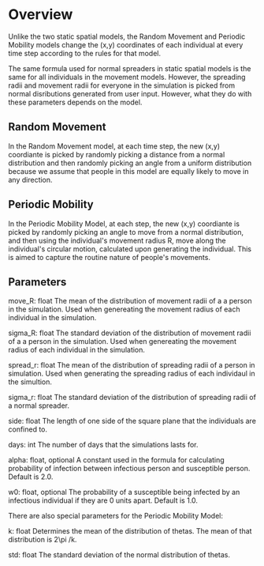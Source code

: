 # Overview

Unlike the two static spatial models, the Random Movement and Periodic Mobility models change the (x,y) coordinates of each individual at every time step according to the rules for that model. 

The same formula used for normal spreaders in static spatial models is the same for all individuals in the movement models. However, the spreading radii and movement radii for everyone in the simulation is picked from normal disributions generated from user input. However, what they do with these parameters depends on the model.

## Random Movement

In the Random Movement model, at each time step, the new (x,y) coordiante is picked by randomly picking a distance from a normal distribution and then randomly picking an angle from a uniform distribution because we assume that people in this model are equally likely to move in any direction. 

## Periodic Mobility

In the Periodic Mobility Model, at each step, the new (x,y) coordiante is picked by randomly picking an angle to move from a normal distribution, and then using the individual's movement radius R, move along the individual's circular motion, calculated upon generating the individual. This is aimed to capture the routine nature of people's movements. 

## Parameters

move_R: float
    The mean of the distribution of movement radii of a a person in the simulation. Used when genereating the movement radius of each individual in the simulation.

sigma_R: float
    The standard deviation of the distribution of movement radii of a a person in the simulation. Used when genereating the movement radius of each individual in the simulation.

spread_r: float
    The mean of the distribution of spreading radii of a person in simulation. Used when generating the spreading radius of each individaul in the simultion. 

sigma_r: float
    The standard deviation of the distribution of spreading radii of a normal spreader.


side: float
    The length of one side of the square plane that the individuals are confined to.

days: int
    The number of days that the simulations lasts for.

alpha: float, optional
    A constant used in the formula for calculating probability of infection between infectious person and susceptible person. Default is 2.0.

w0: float, optional
    The probability of a susceptible being infected by an infectious individual if they are 0 units apart. Default is 1.0.

There are also special parameters for the Periodic Mobility Model:

k: float
    Determines the mean of the distribution of thetas. The mean of that distribution is 2\pi /k.

std: float
    The standard deviation of the normal distribution of thetas. 